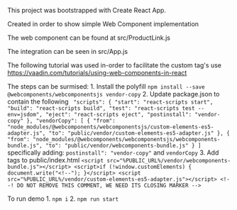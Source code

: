 This project was bootstrapped with Create React App.

Created in order to show simple Web Component implementation

The web component can be found at src/ProductLink.js

The integration can be seen in src/App.js

The following tutorial was used in-order to facilitate the custom tag's use
https://vaadin.com/tutorials/using-web-components-in-react

The steps can be surmised:
    1. Install the polyfill
    ```npm install --save @webcomponents/webcomponentsjs vendor-copy```
    2. Update package.json to contain the following
    ```  "scripts": {
           "start": "react-scripts start",
           "build": "react-scripts build",
           "test": "react-scripts test --env=jsdom",
           "eject": "react-scripts eject",
           "postinstall": "vendor-copy"
         },
         "vendorCopy": [
           {
             "from": "node_modules/@webcomponents/webcomponentsjs/custom-elements-es5-adapter.js",
             "to": "public/vendor/custom-elements-es5-adapter.js"
           },
           {
             "from": "node_modules/@webcomponents/webcomponentsjs/webcomponents-bundle.js",
             "to": "public/vendor/webcomponents-bundle.js"
           }
         ]
    ```
    specifically adding: 
    ```postinstall": "vendor-copy"```
    and 
    ``vendorCopy``
    3. Add tags to public/index.html
    ```<script src="%PUBLIC_URL%/vendor/webcomponents-bundle.js"></script>
       <script>if (!window.customElements) { document.write("<!--"); }</script>
       <script src="%PUBLIC_URL%/vendor/custom-elements-es5-adapter.js"></script>
       <!--! DO NOT REMOVE THIS COMMENT, WE NEED ITS CLOSING MARKER -->```

To run demo
    1. ```npm i```
    2. ```npm run start```
   